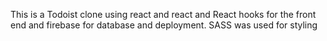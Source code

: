 This is a Todoist clone using react and react and
React hooks for the front end and firebase for database and deployment.
SASS was used for styling

